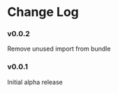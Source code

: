 Change Log
==========

### v0.0.2
Remove unused import from bundle

### v0.0.1
Initial alpha release